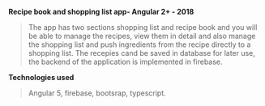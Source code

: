 **Recipe book and shopping list app- Angular 2+ - 2018**

> The app has two sections shopping list and recipe book and you will be
> able to manage the recipes, view them in detail and also manage the
> shopping list and push ingredients from the recipe directly to a
> shopping list. The recepies cand be saved in database for later use,
> the backend of the application is implemented in firebase.

**Technologies used**

>  Angular 5, firebase, bootsrap, typescript.
